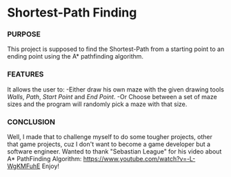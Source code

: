 # Shortest-Path Finding

### PURPOSE
This project is supposed to find the Shortest-Path from a starting point to an ending point using the A* pathfinding algorithm.

### FEATURES
It allows the user to:
	-Either draw his own maze with the given drawing tools _Walls_, _Path_, _Start Point_ and _End Point_.
	-Or Choose between a set of maze sizes and the program will randomly pick a maze with that size.

### CONCLUSION
Well, I made that to challenge myself to do some tougher projects, other that game projects, cuz I don't want to become a game developer but a software engineer.
Wanted to thank "Sebastian League" for his video about A* PathFinding Algorithm: https://www.youtube.com/watch?v=-L-WgKMFuhE
Enjoy!